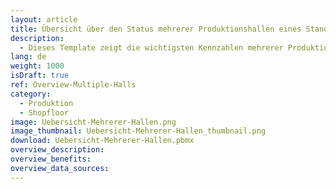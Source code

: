 ```yaml
---
layout: article
title: Übersicht über den Status mehrerer Produktionshallen eines Standortes
description: 
  - Dieses Template zeigt die wichtigsten Kennzahlen mehrerer Produktionshallen auf einen Blick. Es beinhaltet Informationen, wie den Status der einzelnen Linien sowie Metainformationen zu den aktuellen Aufträgen.
lang: de
weight: 1000
isDraft: true
ref: Overview-Multiple-Halls
category:
  - Produktion
  - Shopfloor
image: Uebersicht-Mehrerer-Hallen.png
image_thumbnail: Uebersicht-Mehrerer-Hallen_thumbnail.png
download: Uebersicht-Mehrerer-Hallen.pbmx
overview_description:
overview_benefits:
overview_data_sources:
---
```


